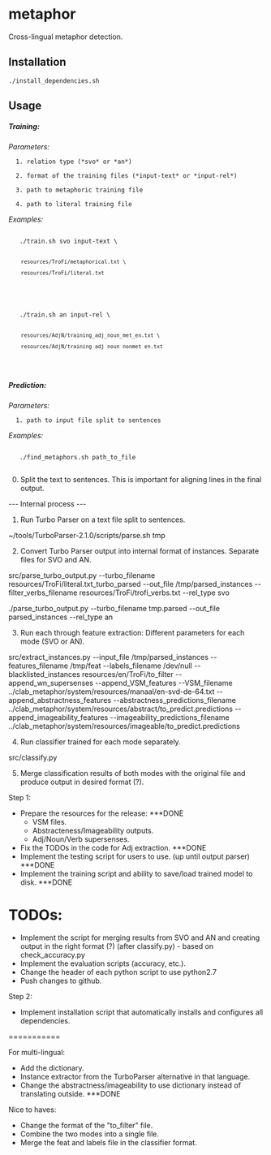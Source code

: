 metaphor
========

Cross-lingual metaphor detection.


Installation
-------

  <p><code>./install_dependencies.sh</code>


Usage
-------

##### Training: 
   *Parameters:*

      1. relation type (*svo* or *an*)

      2. format of the training files (*input-text* or *input-rel*)

      3. path to metaphoric training file

      4. path to literal training file


   *Examples:*

   <p><code>
   ./train.sh svo input-text \

        resources/TroFi/metaphorical.txt \

        resources/TroFi/literal.txt
   </code>

   <p><code>
   ./train.sh an input-rel \

        resources/AdjN/training_adj_noun_met_en.txt \

        resources/AdjN/training_adj_noun_nonmet_en.txt
  </code>

##### Prediction: 
   *Parameters:*

      1. path to input file split to sentences

   *Examples:*

   <p><code>
   ./find_metaphors.sh path_to_file                       
   </code>

 

0. Split the text to sentences. This is important for aligning lines in the final output.

--- Internal process ---

1. Run Turbo Parser on a text file split to sentences.

~/tools/TurboParser-2.1.0/scripts/parse.sh tmp

2. Convert Turbo Parser output into internal format of instances.
   Separate files for SVO and AN.

src/parse_turbo_output.py --turbo_filename resources/TroFi/literal.txt_turbo_parsed --out_file /tmp/parsed_instances --filter_verbs_filename resources/TroFi/trofi_verbs.txt --rel_type svo

./parse_turbo_output.py --turbo_filename tmp.parsed --out_file parsed_instances --rel_type an


3. Run each through feature extraction:
   Different parameters for each mode (SVO or AN).

src/extract_instances.py --input_file /tmp/parsed_instances --features_filename /tmp/feat --labels_filename /dev/null --blacklisted_instances resources/en/TroFi/to_filter --append_wn_supersenses --append_VSM_features --VSM_filename ../clab_metaphor/system/resources/manaal/en-svd-de-64.txt --append_abstractness_features --abstractness_predictions_filename ../clab_metaphor/system/resources/abstract/to_predict.predictions --append_imageability_features --imageability_predictions_filename ../clab_metaphor/system/resources/imageable/to_predict.predictions

4. Run classifier trained for each mode separately.

src/classify.py

5. Merge classification results of both modes with the original file and produce output in desired format (?).

Step 1:
* Prepare the resources for the release:  ***DONE
   - VSM files.
   - Abstracteness/Imageability outputs.
   - Adj/Noun/Verb supersenses.
* Fix the TODOs in the code for Adj extraction.  ***DONE
* Implement the testing script for users to use. (up until output parser)  ***DONE
* Implement the training script and ability to save/load trained model to disk.  ***DONE

TODOs:
===========
* Implement the script for merging results from SVO and AN and creating output in the right format (?)
  (after classify.py) - based on check_accuracy.py
* Implement the evaluation scripts (accuracy, etc.).
* Change the header of each python script to use python2.7
* Push changes to github.

Step 2:
* Implement installation script that automatically installs and configures all dependencies.


===========

For multi-lingual:
* Add the dictionary.
* Instance extractor from the TurboParser alternative in that language.
* Change the abstractness/imageability to use dictionary instead of translating outside.  ***DONE

Nice to haves:
* Change the format of the "to_filter" file.
* Combine the two modes into a single file.
* Merge the feat and labels file in the classifier format.
